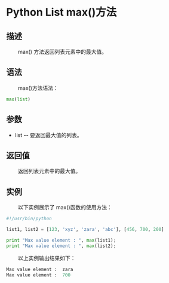 # Python List max()方法
## 描述
&#160;&#160;&#160;&#160;&#160;&#160;&#160;&#160;max() 方法返回列表元素中的最大值。

## 语法
&#160;&#160;&#160;&#160;&#160;&#160;&#160;&#160;max()方法语法：

```python
max(list)
```

## 参数
- list -- 要返回最大值的列表。

## 返回值
&#160;&#160;&#160;&#160;&#160;&#160;&#160;&#160;返回列表元素中的最大值。

## 实例
&#160;&#160;&#160;&#160;&#160;&#160;&#160;&#160;以下实例展示了 max()函数的使用方法：

```python
#!/usr/bin/python

list1, list2 = [123, 'xyz', 'zara', 'abc'], [456, 700, 200]

print "Max value element : ", max(list1);
print "Max value element : ", max(list2);
```

&#160;&#160;&#160;&#160;&#160;&#160;&#160;&#160;以上实例输出结果如下：

```python
Max value element :  zara
Max value element :  700
```
